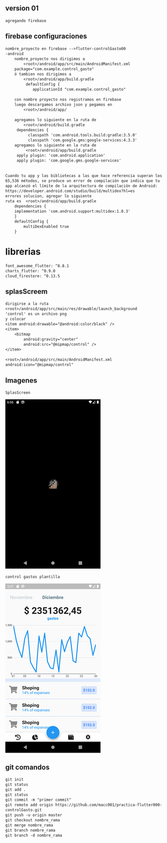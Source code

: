 ## version 01

    agregando firebase

## firebase configuraciones

    nombre_proyecto en firebase -->flutter-controlGasto00
    -android
        nombre_proyecto nos dirigimos a
            <root>/android/app/src/main/AndroidManifest.xml
        package="com.example.control_gasto"
        ó tambien nos dirigimos a
            <root>/android/app/build.gradle
             defaultConfig {
                applicationId "com.example.control_gasto"

        con nombre proyecto nos registramos en firebase
        luego descargamos archivo json y pegamos en
            <root>/android/app/

        agregamos lo siguiente en la ruta de
            <root>/android/build.gradle
         dependencies {
              classpath 'com.android.tools.build:gradle:3.5.0'
              classpath 'com.google.gms:google-services:4.3.3'
        agregamos lo siguiente en la ruta de
             <root>/android/app/build.gradle
         apply plugin: 'com.android.application'
         apply plugin: 'com.google.gms.google-services'


    Cuando tu app y las bibliotecas a las que hace referencia superan los 65,536 métodos, se produce un error de compilación que indica que tu app alcanzó el límite de la arquitectura de compilación de Android:
    https://developer.android.com/studio/build/multidex?hl=es
    errores solucion, agregar lo siguiente
    ruta es  <root>/android/app/build.gradle
        dependencies {
        implementation 'com.android.support:multidex:1.0.3'
        }
        defaultConfig {
            multiDexEnabled true
        }

# librerias

    font_awesome_flutter: ^8.8.1
    charts_flutter: ^0.9.0
    cloud_firestore: ^0.13.5

## splasScreem

    dirigirse a la ruta
    <root>/android/app/src/main/res/drawable/launch_background
    'control' es un archivo png
    y colocar
    <item android:drawable="@android:color/black" />
    <item>
        <bitmap
            android:gravity="center"
            android:src="@mipmap/control" />
    </item>

    <root>/android/app/src/main/AndroidManifest.xml
    android:icon="@mipmap/control"

## Imagenes

    SplasScreen

![](img_git/controlGasto00.png)

    control gastos plantilla

![](img_git/controlGasto01.png)

## git comandos

    git init
    git status
    git add .
    git status
    git commit -m "primer commit"
    git remote add origin https://github.com/macc001/practica-flutter000-controlGasto.git
    git push -u origin master
    git checkout nombre_rama
    git merge nombre_rama
    git branch nombre_rama
    git branch -d nombre_rama

